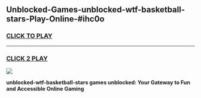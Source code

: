 
## Unblocked-Games-unblocked-wtf-basketball-stars-Play-Online-#ihc0o
<h3>
<a href="https://premium.freeplayer.one?title=unblocked-wtf-basketball-stars&ref=27F">CLICK TO PLAY</a></h3>
<hr>

<h3>
<a href="https://premium.freeplayer.one?title=unblocked-wtf-basketball-stars&ref=27F">CLICK 2 PLAY</a>
  
</h3>

<a href="https://premium.freeplayer.one?title=unblocked-wtf-basketball-stars&ref=27F"><img src="https://clearcache.store/games.png"></a>


**unblocked-wtf-basketball-stars games unblocked: Your Gateway to Fun and Accessible Online Gaming**
